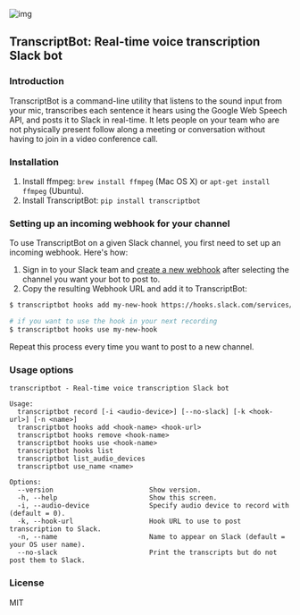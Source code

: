 ![img](http://i.imgur.com/mAaNgvr.gif)

## TranscriptBot: Real-time voice transcription Slack bot

### Introduction

TranscriptBot is a command-line utility that listens to the sound input from your mic, transcribes each sentence it hears using the Google Web Speech API, and posts it to Slack in real-time. It lets people on your team who are not physically present follow along a meeting or conversation without having to join in a video conference call.

### Installation

1. Install ffmpeg: `brew install ffmpeg` (Mac OS X) or `apt-get install ffmpeg` (Ubuntu).
2. Install TranscriptBot: `pip install transcriptbot`

### Setting up an incoming webhook for your channel

To use TranscriptBot on a given Slack channel, you first need to set up an incoming webhook. Here's how:

1. Sign in to your Slack team and [create a new webhook](https://my.slack.com/services/new/incoming-webhook/) after selecting the channel you want your bot to post to.
2. Copy the resulting Webhook URL and add it to TranscriptBot:

```bash
$ transcriptbot hooks add my-new-hook https://hooks.slack.com/services/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

# if you want to use the hook in your next recording
$ transcriptbot hooks use my-new-hook
```

Repeat this process every time you want to post to a new channel.

### Usage options

```
transcriptbot - Real-time voice transcription Slack bot

Usage:
  transcriptbot record [-i <audio-device>] [--no-slack] [-k <hook-url>] [-n <name>]
  transcriptbot hooks add <hook-name> <hook-url>
  transcriptbot hooks remove <hook-name>
  transcriptbot hooks use <hook-name>
  transcriptbot hooks list
  transcriptbot list_audio_devices
  transcriptbot use_name <name>

Options:
  --version                        Show version.
  -h, --help                       Show this screen.
  -i, --audio-device               Specify audio device to record with (default = 0).
  -k, --hook-url                   Hook URL to use to post transcription to Slack.
  -n, --name                       Name to appear on Slack (default = your OS user name).
  --no-slack                       Print the transcripts but do not post them to Slack.
```

### License

MIT
